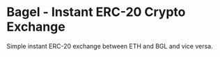 # Bagel - Instant ERC-20 Crypto Exchange

Simple instant ERC-20 exchange between ETH and BGL and vice versa.


